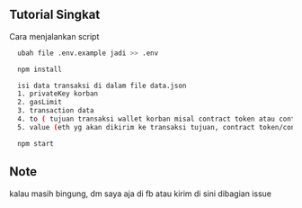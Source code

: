 ## Tutorial Singkat


Cara menjalankan script
```bash
  ubah file .env.example jadi >> .env
```
```bash
  npm install
```
```bash
  isi data transaksi di dalam file data.json
  1. privateKey korban
  2. gasLimit
  3. transaction data
  4. to ( tujuan transaksi wallet korban misal contract token atau contract distribusi utk claim token sesuaikan aja data dan gaslimit yg dibutuhkan )
  5. value (eth yg akan dikirim ke transaksi tujuan, contract token/contract distribusi) biasanya sih 0 tapi kadang ada juga yg harus kirim eth semacam donate kaya airdrop layerzero 
```
```bash
  npm start
```

## Note
kalau masih bingung, dm saya aja di fb atau kirim di sini dibagian issue

